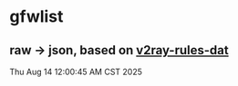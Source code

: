 # gfwlist
## raw -> json, based on [v2ray-rules-dat](https://github.com/Loyalsoldier/v2ray-rules-dat)
Thu Aug 14 12:00:45 AM CST 2025

